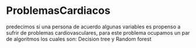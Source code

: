 # ProblemasCardiacos
predecimos si una persona de acuerdo algunas variables es propenso a sufrir de problemas cardiovasculares, para este problema ocupamos un par de algoritmos los cuales son: Decision tree y Random forest
